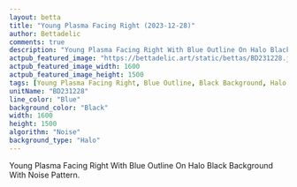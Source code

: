 ```yaml
---
layout: betta
title: "Young Plasma Facing Right (2023-12-28)"
author: Bettadelic
comments: true
description: "Young Plasma Facing Right With Blue Outline On Halo Black Background With Noise Pattern."
actpub_featured_image: "https://bettadelic.art/static/bettas/BD231228.jpg"
actpub_featured_image_width: 1600
actpub_featured_image_height: 1500
tags: [Young Plasma Facing Right, Blue Outline, Black Background, Halo Background Pattern, Noise Pattern, December 2023]
unitName: "BD231228"
line_color: "Blue"
background_color: "Black"
width: 1600
height: 1500
algorithm: "Noise"
background_type: "Halo"
---
```


Young Plasma Facing Right With Blue Outline On Halo Black Background With Noise Pattern.
